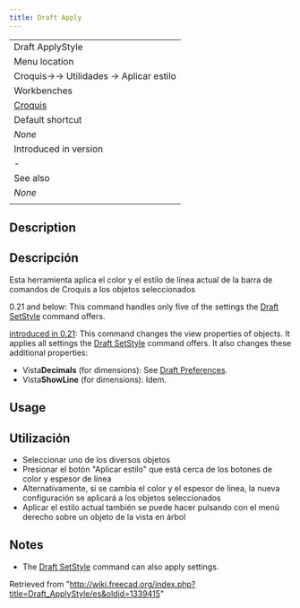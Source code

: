 ```yaml
---
title: Draft Apply
---
```

|  |
| --- |
| Draft ApplyStyle |
| Menu location |
| Croquis->→ Utilidades → Aplicar estilo |
| Workbenches |
| [Croquis](/Draft_Workbench/es "Draft Workbench/es") |
| Default shortcut |
| *None* |
| Introduced in version |
| - |
| See also |
| *None* |
|  |

## Description

## Descripción

Esta herramienta aplica el color y el estilo de línea actual de la barra de comandos de Croquis a los objetos seleccionados

0.21 and below: This command handles only five of the settings the [Draft SetStyle](/Draft_SetStyle "Draft SetStyle") command offers.

[introduced in 0.21](/Release_notes_0.21 "Release notes 0.21"): This command changes the view properties of objects. It applies all settings the [Draft SetStyle](/Draft_SetStyle "Draft SetStyle") command offers. It also changes these additional properties:

* Vista**Decimals** (for dimensions): See [Draft Preferences](/Draft_Preferences#Texts_and_dimensions "Draft Preferences").
* Vista**ShowLine** (for dimensions): Idem.

## Usage

## Utilización

* Seleccionar uno de los diversos objetos
* Presionar el botón "Aplicar estilo" que está cerca de los botones de color y espesor de línea
* Alternativamente, si se cambia el color y el espesor de línea, la nueva configuración se aplicará a los objetos seleccionados
* Aplicar el estilo actual también se puede hacer pulsando con el menú derecho sobre un objeto de la vista en árbol

## Notes

* The [Draft SetStyle](/Draft_SetStyle "Draft SetStyle") command can also apply settings.

Retrieved from "<http://wiki.freecad.org/index.php?title=Draft_ApplyStyle/es&oldid=1339415>"